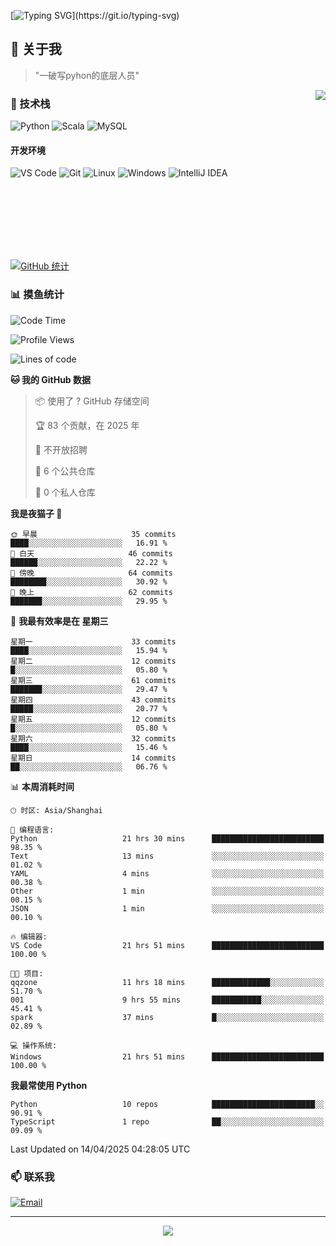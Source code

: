 [![Typing SVG](https://readme-typing-svg.herokuapp.com?font=Fira+Code&pause=1000&color=36BCF7&random=false&width=435&lines=print(%22Hello%2C+World!%22);%23+Welcome+to+my+code+space+%F0%9F%90%8D)](https://git.io/typing-svg)

## 🌟 关于我

> "一破写pyhon的底层人员"

<img align="right" src="https://github-readme-stats.vercel.app/api/top-langs/?username=huanxin996&theme=tokyonight" />

### 🎯 技术栈

![Python](https://img.shields.io/badge/Python-Expert-3776AB?style=for-the-badge&logo=python&logoColor=white)
![Scala](https://img.shields.io/badge/Scala-Expert-DC322F?style=for-the-badge&logo=scala&logoColor=white)
![MySQL](https://img.shields.io/badge/MySQL-Expert-4479A1?style=for-the-badge&logo=mysql&logoColor=white)

#### 开发环境

![VS Code](https://img.shields.io/badge/VS_Code-007ACC?style=for-the-badge&logo=visual-studio-code&logoColor=white)
![Git](https://img.shields.io/badge/Git-F05032?style=for-the-badge&logo=git&logoColor=white)
![Linux](https://img.shields.io/badge/Linux-FCC624?style=for-the-badge&logo=linux&logoColor=black)
![Windows](https://img.shields.io/badge/Windows_11-0078D4?style=for-the-badge&logo=windows11&logoColor=white)
![IntelliJ IDEA](https://img.shields.io/badge/IntelliJ_IDEA-000000?style=for-the-badge&logo=intellij-idea&logoColor=white)

<br/><br/><br/><br/><br/><br/>

  
[![GitHub 统计](https://github-readme-stats.vercel.app/api?username=huanxin996&show_icons=true&theme=tokyonight)](https://github.com/huanxin996)

### 📊 摸鱼统计

<!--START_SECTION:waka-->
![Code Time](http://img.shields.io/badge/Code%20Time-61%20hrs%206%20mins-blue)

![Profile Views](http://img.shields.io/badge/%E4%B8%AA%E4%BA%BA%E8%B5%84%E6%96%99%E8%A7%82%E7%9C%8B%E6%AC%A1%E6%95%B0-8-blue)

![Lines of code](https://img.shields.io/badge/%E4%BB%8E%E3%80%8CHello%20World%E3%80%8D%E8%B5%B7%E6%88%91%E5%B7%B2%E7%BB%8F%E5%86%99%E4%BA%86-1.2%20million%20%E8%A1%8C%E4%BB%A3%E7%A0%81-blue)

**🐱 我的 GitHub 数据** 

> 📦  使用了 ? GitHub 存储空间 
 > 
> 🏆 83 个贡献，在 2025 年
 > 
> 🚫 不开放招聘
 > 
> 📜 6 个公共仓库 
 > 
> 🔑 0 个私人仓库 
 > 
**我是夜猫子 🦉** 

```text
🌞 早晨                     35 commits          ████░░░░░░░░░░░░░░░░░░░░░   16.91 % 
🌆 白天                     46 commits          ██████░░░░░░░░░░░░░░░░░░░   22.22 % 
🌃 傍晚                     64 commits          ████████░░░░░░░░░░░░░░░░░   30.92 % 
🌙 晚上                     62 commits          ███████░░░░░░░░░░░░░░░░░░   29.95 % 
```
📅 **我最有效率是在 星期三** 

```text
星期一                      33 commits          ████░░░░░░░░░░░░░░░░░░░░░   15.94 % 
星期二                      12 commits          █░░░░░░░░░░░░░░░░░░░░░░░░   05.80 % 
星期三                      61 commits          ███████░░░░░░░░░░░░░░░░░░   29.47 % 
星期四                      43 commits          █████░░░░░░░░░░░░░░░░░░░░   20.77 % 
星期五                      12 commits          █░░░░░░░░░░░░░░░░░░░░░░░░   05.80 % 
星期六                      32 commits          ████░░░░░░░░░░░░░░░░░░░░░   15.46 % 
星期日                      14 commits          ██░░░░░░░░░░░░░░░░░░░░░░░   06.76 % 
```


📊 **本周消耗时间** 

```text
🕑︎ 时区: Asia/Shanghai

💬 编程语言: 
Python                   21 hrs 30 mins      █████████████████████████   98.35 % 
Text                     13 mins             ░░░░░░░░░░░░░░░░░░░░░░░░░   01.02 % 
YAML                     4 mins              ░░░░░░░░░░░░░░░░░░░░░░░░░   00.38 % 
Other                    1 min               ░░░░░░░░░░░░░░░░░░░░░░░░░   00.15 % 
JSON                     1 min               ░░░░░░░░░░░░░░░░░░░░░░░░░   00.10 % 

🔥 编辑器: 
VS Code                  21 hrs 51 mins      █████████████████████████   100.00 % 

🐱‍💻 项目: 
qqzone                   11 hrs 18 mins      █████████████░░░░░░░░░░░░   51.70 % 
001                      9 hrs 55 mins       ███████████░░░░░░░░░░░░░░   45.41 % 
spark                    37 mins             █░░░░░░░░░░░░░░░░░░░░░░░░   02.89 % 

💻 操作系统: 
Windows                  21 hrs 51 mins      █████████████████████████   100.00 % 
```

**我最常使用 Python** 

```text
Python                   10 repos            ███████████████████████░░   90.91 % 
TypeScript               1 repo              ██░░░░░░░░░░░░░░░░░░░░░░░   09.09 % 
```




 Last Updated on 14/04/2025 04:28:05 UTC
<!--END_SECTION:waka-->

### 📫 联系我

[![Email](https://img.shields.io/badge/Email-D14836?style=for-the-badge&logo=gmail&logoColor=white)](mailto:mc.xiaolang@Foxmail.com)

---

<p align="center">
  <img src="https://profile-counter.glitch.me/huanxin996/count.svg" />
</p>